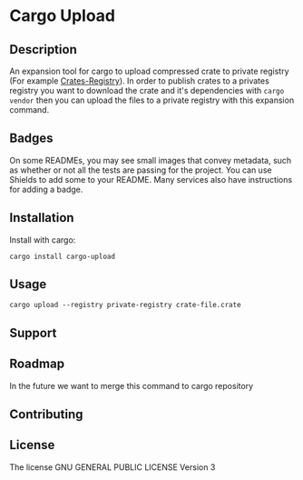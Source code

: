 # Cargo Upload

## Description
An expansion tool for cargo to upload compressed crate to private registry (For example [Crates-Registry](https://gitlab.com/TalRoni/crates-registry)).
In order to publish crates to a privates registry you want to download the crate and it's dependencies with `cargo vendor` then you can upload the files to a private registry with this expansion command.



## Badges
On some READMEs, you may see small images that convey metadata, such as whether or not all the tests are passing for the project. You can use Shields to add some to your README. Many services also have instructions for adding a badge.

## Installation
Install with cargo:
```
cargo install cargo-upload
```
## Usage
```
cargo upload --registry private-registry crate-file.crate
```

## Support


## Roadmap
In the future we want to merge this command to cargo repository

## Contributing

## License
The license GNU GENERAL PUBLIC LICENSE Version 3
